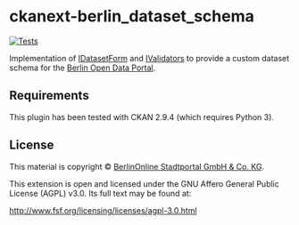 # ckanext-berlin_dataset_schema

[![Tests](https://github.com/berlinonline/ckanext-berlin_dataset_schema/workflows/Tests/badge.svg?branch=master)](https://github.com/berlinonline/ckanext-berlin_dataset_schema/actions)

Implementation of [IDatasetForm](http://docs.ckan.org/en/latest/extensions/plugin-interfaces.html#ckan.plugins.interfaces.IDatasetForm) and [IValidators](http://docs.ckan.org/en/latest/extensions/plugin-interfaces.html#ckan.plugins.interfaces.IValidators) to provide a custom dataset schema for the [Berlin Open Data Portal](https://daten.berlin.de).

## Requirements

This plugin has been tested with CKAN 2.9.4 (which requires Python 3).

## License

This material is copyright © [BerlinOnline Stadtportal GmbH & Co. KG](https://www.berlinonline.net/).

This extension is open and licensed under the GNU Affero General Public License (AGPL) v3.0.
Its full text may be found at:

http://www.fsf.org/licensing/licenses/agpl-3.0.html
